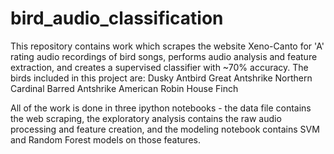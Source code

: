 # bird_audio_classification

This repository contains work which scrapes the website Xeno-Canto for 'A' rating audio recordings of bird songs, performs audio analysis and feature extraction, and creates a supervised classifier with ~70% accuracy. The birds included in this project are:
    Dusky Antbird
    Great Antshrike
    Northern Cardinal
    Barred Antshrike
    American Robin
    House Finch

All of the work is done in three ipython notebooks - the data file contains the web scraping, the exploratory analysis contains the raw audio processing and feature creation, and the modeling notebook contains SVM and Random Forest models on those features.
